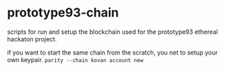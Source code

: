 # prototype93-chain
scripts for run and setup the blockchain used for the  prototype93 ethereal hackaton project.

if you want to start the same chain from the scratch, you net to setup your own keypair.
`parity --chain kovan account new`
